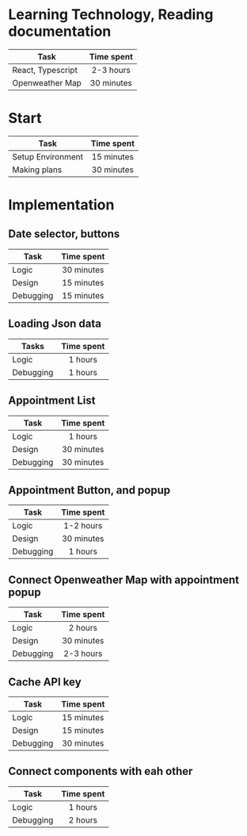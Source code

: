 # Learning Technology, Reading documentation
| Task | Time spent |
| --- |:---:|
| React, Typescript| 2-3 hours |
| Openweather Map| 30 minutes |

# Start
| Task | Time spent |
| --- |:---:|
| Setup Environment | 15 minutes |
| Making plans | 30 minutes |

# Implementation

## Date selector, buttons

| Task | Time spent |
| --- |:---:|
| Logic | 30 minutes |
| Design | 15 minutes |
| Debugging | 15 minutes |

## Loading Json data
| Tasks | Time spent |
| --- |:---:|
| Logic | 1 hours |
| Debugging | 1 hours |

## Appointment List
| Task | Time spent |
| --- |:---:|
| Logic | 1 hours |
| Design | 30 minutes|
| Debugging | 30 minutes |

## Appointment Button, and popup
| Task | Time spent |
| --- |:---:|
| Logic | 1-2 hours |
| Design | 30 minutes|
| Debugging | 1 hours |

## Connect Openweather Map with appointment popup
| Task | Time spent |
| --- |:---:|
| Logic | 2 hours |
| Design | 30 minutes|
| Debugging | 2-3 hours |

## Cache API key
| Task | Time spent |
| --- |:---:|
| Logic | 15 minutes |
| Design | 15 minutes|
| Debugging | 30 minutes |


## Connect components with eah other
| Task | Time spent |
| --- |:---:|
| Logic | 1 hours |
| Debugging | 2 hours |

